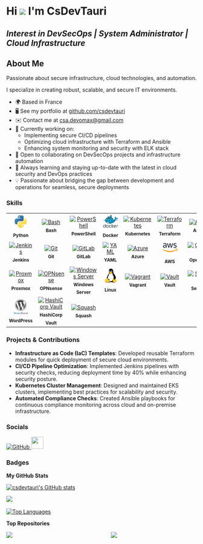 # Hi <img src="https://user-images.githubusercontent.com/18350557/176309783-0785949b-9127-417c-8b55-ab5a4333674e.gif" width="30"> I'm CsDevTauri

## *Interest in DevSecOps | System Administrator | Cloud Infrastructure*

## About Me

Passionate about secure infrastructure, cloud technologies, and automation.
  
I specialize in creating robust, scalable, and secure IT environments.

* 🌍 Based in France
* 🖥️ See my portfolio at [github.com/csdevtauri](http://github.com/csdevtauri)
* ✉️ Contact me at [csa.devomax@gmail.com](mailto:csa.devomax@gmail.com)
* 🚀 Currently working on:
  * Implementing secure CI/CD pipelines
  * Optimizing cloud infrastructure with Terraform and Ansible
  * Enhancing system monitoring and security with ELK stack
* 🤝 Open to collaborating on DevSecOps projects and infrastructure automation
* 🌱 Always learning and staying up-to-date with the latest in cloud security and DevOps practices
* 💡 Passionate about bridging the gap between development and operations for seamless, secure deployments

### Skills

<table>
  <tr>
    <td align="center" width="80">
      <a href="https://www.python.org/">
        <img src="https://raw.githubusercontent.com/devicons/devicon/master/icons/python/python-original.svg" width="40" height="40" alt="Python" />
      </a>
      <br><sub><b>Python</b></sub>
    </td>
    <td align="center" width="80">
      <a href="https://www.gnu.org/software/bash/">
        <img src="https://www.vectorlogo.zone/logos/gnu_bash/gnu_bash-icon.svg" width="40" height="40" alt="Bash" />
      </a>
      <br><sub><b>Bash</b></sub>
    </td>
    <td align="center" width="80">
      <a href="https://docs.microsoft.com/en-us/powershell/">
        <img src="https://raw.githubusercontent.com/PowerShell/PowerShell/master/assets/ps_black_128.svg" width="40" height="40" alt="PowerShell" />
      </a>
      <br><sub><b>PowerShell</b></sub>
    </td>
    <td align="center" width="80">
      <a href="https://www.docker.com/">
        <img src="https://raw.githubusercontent.com/devicons/devicon/master/icons/docker/docker-original-wordmark.svg" width="40" height="40" alt="Docker" />
      </a>
      <br><sub><b>Docker</b></sub>
    </td>
    <td align="center" width="80">
      <a href="https://kubernetes.io/">
        <img src="https://www.vectorlogo.zone/logos/kubernetes/kubernetes-icon.svg" width="40" height="40" alt="Kubernetes" />
      </a>
      <br><sub><b>Kubernetes</b></sub>
    </td>
    <td align="center" width="80">
      <a href="https://www.terraform.io/">
        <img src="https://www.vectorlogo.zone/logos/terraformio/terraformio-icon.svg" width="40" height="40" alt="Terraform" />
      </a>
      <br><sub><b>Terraform</b></sub>
    </td>
    <td align="center" width="80">
      <a href="https://www.ansible.com/">
        <img src="https://www.vectorlogo.zone/logos/ansible/ansible-icon.svg" width="40" height="40" alt="Ansible" />
      </a>
      <br><sub><b>Ansible</b></sub>
    </td>
  </tr>
  <tr>
    <td align="center" width="80">
      <a href="https://www.jenkins.io/">
        <img src="https://www.vectorlogo.zone/logos/jenkins/jenkins-icon.svg" width="40" height="40" alt="Jenkins" />
      </a>
      <br><sub><b>Jenkins</b></sub>
    </td>
    <td align="center" width="80">
      <a href="https://git-scm.com/">
        <img src="https://www.vectorlogo.zone/logos/git-scm/git-scm-icon.svg" width="40" height="40" alt="Git" />
      </a>
      <br><sub><b>Git</b></sub>
    </td>
    <td align="center" width="80">
      <a href="https://about.gitlab.com/">
        <img src="https://www.vectorlogo.zone/logos/gitlab/gitlab-icon.svg" width="40" height="40" alt="GitLab" />
      </a>
      <br><sub><b>GitLab</b></sub>
    </td>
    <td align="center" width="80">
      <a href="https://yaml.org/">
        <img src="https://www.vectorlogo.zone/logos/yaml/yaml-icon.svg" width="40" height="40" alt="YAML" />
      </a>
      <br><sub><b>YAML</b></sub>
    </td>
    <td align="center" width="80">
      <a href="https://azure.microsoft.com/">
        <img src="https://www.vectorlogo.zone/logos/microsoft_azure/microsoft_azure-icon.svg" width="40" height="40" alt="Azure" />
      </a>
      <br><sub><b>Azure</b></sub>
    </td>
    <td align="center" width="80">
      <a href="https://aws.amazon.com/">
        <img src="https://raw.githubusercontent.com/devicons/devicon/master/icons/amazonwebservices/amazonwebservices-original-wordmark.svg" width="40" height="40" alt="AWS" />
      </a>
      <br><sub><b>AWS</b></sub>
    </td>
    <td align="center" width="80">
      <a href="https://www.openstack.org/">
        <img src="https://www.vectorlogo.zone/logos/openstack/openstack-icon.svg" width="40" height="40" alt="OpenStack" />
      </a>
      <br><sub><b>OpenStack</b></sub>
    </td>
  </tr>
  <tr>
    <td align="center" width="80">
      <a href="https://www.proxmox.com/">
        <img src="https://www.proxmox.com/images/proxmox/Proxmox_logo_standard_hex_400px.png#joomlaImage://local-images/proxmox/Proxmox_logo_standard_hex_400px.png?width=400&height=60" width="100" height="40" alt="Proxmox" />
      </a>
      <br><sub><b>Proxmox</b></sub>
    </td>
    <td align="center" width="80">
      <a href="https://opnsense.org/">
        <img src="https://opnsense.org/wp-content/themes/OPNsense/assets/img/opnsense.png" width="100" height="40" alt="OPNsense" />
      </a>
      <br><sub><b>OPNsense</b></sub>
    </td>
    <td align="center" width="80">
      <a href="https://www.microsoft.com/en-us/windows-server">
        <img src="https://img.icons8.com/color/48/000000/windows-logo.png" width="40" height="40" alt="Windows Server" />
      </a>
      <br><sub><b>Windows Server</b></sub>
    </td>
    <td align="center" width="80">
      <a href="https://www.linux.org/">
        <img src="https://raw.githubusercontent.com/devicons/devicon/master/icons/linux/linux-original.svg" width="40" height="40" alt="Linux" />
      </a>
      <br><sub><b>Linux</b></sub>
    </td>
    <td align="center" width="80">
      <a href="https://www.vagrantup.com/">
        <img src="https://www.vectorlogo.zone/logos/vagrantup/vagrantup-icon.svg" width="40" height="40" alt="Vagrant" />
      </a>
      <br><sub><b>Vagrant</b></sub>
    </td>
    <td align="center" width="80">
      <a href="https://www.vaultproject.io/">
        <img src="https://icons-for-free.com/iff/png/512/hashicorp+vault-1330289841004071522.png" width="40" height="40" alt="Vault" />
      </a>
      <br><sub><b>Vault</b></sub>
    </td>
    <td align="center" width="80">
      <a href="https://www.selenium.dev/">
        <img src="https://raw.githubusercontent.com/detain/svg-logos/780f25886640cef088af994181646db2f6b1a3f8/svg/selenium-logo.svg" width="40" height="40" alt="Selenium" />
      </a>
      <br><sub><b>Selenium</b></sub>
    </td>
  </tr>
  <tr>
    <td align="center" width="80">
      <a href="https://wordpress.org/">
        <img src="https://raw.githubusercontent.com/devicons/devicon/master/icons/wordpress/wordpress-original.svg" width="40" height="40" alt="WordPress" />
      </a>
      <br><sub><b>WordPress</b></sub>
    </td>
    <td align="center" width="80">
      <a href="https://www.hashicorp.com/products/vault">
        <img src="https://www.vectorlogo.zone/logos/hashicorp/hashicorp-icon.svg" width="40" height="40" alt="HashiCorp Vault" />
      </a>
      <br><sub><b>HashiCorp Vault</b></sub>
    </td>
    <td align="center" width="80">
      <a href="https://www.squashtest.org/">
        <img src="https://www.smartgecko.academy/wp-content/uploads/2014/11/squashtm_logo-1.png" width="40" height="40" alt="Squash" />
      </a>
      <br><sub><b>Squash</b></sub>
    </td>
  </tr>
</table>



### Projects & Contributions
- **Infrastructure as Code (IaC) Templates**: Developed reusable Terraform modules for quick deployment of secure cloud environments.
- **CI/CD Pipeline Optimization**: Implemented Jenkins pipelines with security checks, reducing deployment time by 40% while enhancing security posture.
- **Kubernetes Cluster Management**: Designed and maintained EKS clusters, implementing best practices for scalability and security.
- **Automated Compliance Checks**: Created Ansible playbooks for continuous compliance monitoring across cloud and on-premise infrastructure.

### Socials

<p align="left">
<a href="https://github.com/csdevtauri" target="_blank" rel="noreferrer">
    <img src="https://www.vectorlogo.zone/logos/github/github-icon.svg" width="32" height="32" alt="GitHub" />
  </a>
<a href="https://www.x.com/csdevtauri" target="_blank" rel="noreferrer"><img src="https://img.freepik.com/free-vector/new-2023-twitter-logo-x-icon-design_1017-45418.jpg?w=1380&t=st=1728030622~exp=1728031222~hmac=d6a0bf13d0bae295a34a27f1925ca79b1d88ecac9b9f21ce87d753fd988026e0" width="32" height="32" /></a>
</p>

### Badges

<b>My GitHub Stats</b>

<a href="http://www.github.com/csdevtauri"><img src="https://github-readme-stats.vercel.app/api?username=csdevtauri&show_icons=true&hide=&count_private=true&title_color=0891b2&text_color=ffffff&icon_color=0891b2&bg_color=1c1917&hide_border=true&show_icons=true" alt="csdevtauri's GitHub stats" /></a>

<a href="http://www.github.com/csdevtauri"><img src="https://github-readme-streak-stats.herokuapp.com/?user=csdevtauri&stroke=ffffff&background=1c1917&ring=0891b2&fire=0891b2&currStreakNum=ffffff&currStreakLabel=0891b2&sideNums=ffffff&sideLabels=ffffff&dates=ffffff&hide_border=true" /></a>

<a href="https://github.com/csdevtauri" align="left"><img src="https://github-readme-stats.vercel.app/api/top-langs/?username=csdevtauri&langs_count=10&title_color=0891b2&text_color=ffffff&icon_color=0891b2&bg_color=1c1917&hide_border=true&locale=en&custom_title=Top%20%Languages" alt="Top Languages" /></a>

<b>Top Repositories</b>

<div width="100%" align="center">
  <a href="https://github.com/csdevtauri/-Infrastructure_OpenStack_OnCloud" align="left"><img align="left" width="45%" src="https://github-readme-stats.vercel.app/api/pin/?username=csdevtauri&repo=-Infrastructure_OpenStack_OnCloud&title_color=0891b2&text_color=ffffff&icon_color=0891b2&bg_color=1c1917&hide_border=true&locale=en" /></a>
  <a href="https://github.com/csdevtauri/Labs_Vagrant_Docker_Terraform_Openstack" align="right"><img align="right" width="45%" src="https://github-readme-stats.vercel.app/api/pin/?username=csdevtauri&repo=Labs_Vagrant_Docker_Terraform_Openstack&title_color=0891b2&text_color=ffffff&icon_color=0891b2&bg_color=1c1917&hide_border=true&locale=en" /></a>
</div>